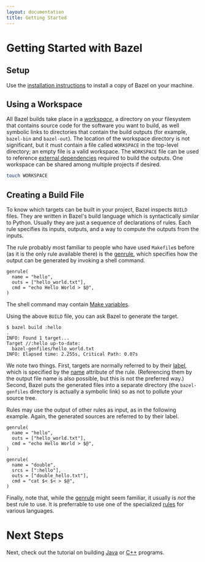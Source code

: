 ```yaml
---
layout: documentation
title: Getting Started
---
```


# Getting Started with Bazel

## Setup

Use the [installation instructions](/docs/install.html) to install a copy of
Bazel on your machine.

## Using a Workspace

All Bazel builds take place in a [_workspace_](/docs/build-ref.html#workspaces),
a directory on your filesystem that contains source code for the software you
want to build, as well symbolic links to directories that contain the build
outputs (for example, `bazel-bin` and `bazel-out`). The location of the
workspace directory is not significant, but it must contain a file called
`WORKSPACE` in the top-level directory; an empty file is a valid workspace.
The `WORKSPACE` file can be used to reference
[external dependencies](/docs/external.html) required to build the outputs.
One workspace can be shared among multiple projects if desired.

```bash
touch WORKSPACE
```

## Creating a Build File

To know which targets can be built in your project, Bazel inspects `BUILD`
files. They are written in Bazel's build language which is syntactically
similar to Python. Usually they are just a sequence of declarations of rules.
Each rule specifies its inputs, outputs, and a way to compute the outputs from
the inputs.

The rule probably most familiar to people who have used `Makefile`s before (as
it is the only rule available there) is the
[genrule](/docs/be/general.html#genrule), which specifies how the output can
be generated by invoking a shell command.

```
genrule(
  name = "hello",
  outs = ["hello_world.txt"],
  cmd = "echo Hello World > $@",
)
```

The shell command may contain [Make variables](/docs/be/make-variables.html).

Using the above `BUILD` file, you can ask Bazel to generate the target.

```
$ bazel build :hello
.
INFO: Found 1 target...
Target //:hello up-to-date:
  bazel-genfiles/hello_world.txt
INFO: Elapsed time: 2.255s, Critical Path: 0.07s
```

We note two things. First, targets are normally referred to by their
[label](/docs/build-ref.html#labels), which is specified by the
[name](/docs/be/general.html#genrule.name) attribute of the rule. (Referencing
them by the output file name is also possible, but this is not the preferred
way.) Second, Bazel puts the generated files into a separate directory (the
`bazel-genfiles` directory is actually a symbolic link) so as not to pollute
your source tree.

Rules may use the output of other rules as input, as in the following
example. Again, the generated sources are referred to by their label.

```
genrule(
  name = "hello",
  outs = ["hello_world.txt"],
  cmd = "echo Hello World > $@",
)

genrule(
  name = "double",
  srcs = [":hello"],
  outs = ["double_hello.txt"],
  cmd = "cat $< $< > $@",
)
```

Finally, note that, while the [genrule](/docs/be/general.html#genrule) might
seem familiar, it usually is _not_ the best rule to use. It is preferrable to
use one of the specialized [rules](/docs/be/overview.html#rules) for various
languages.

# Next Steps

Next, check out the tutorial on building [Java](/docs/tutorial/java.html)
or [C++](/docs/tutorial/cpp.html) programs.
